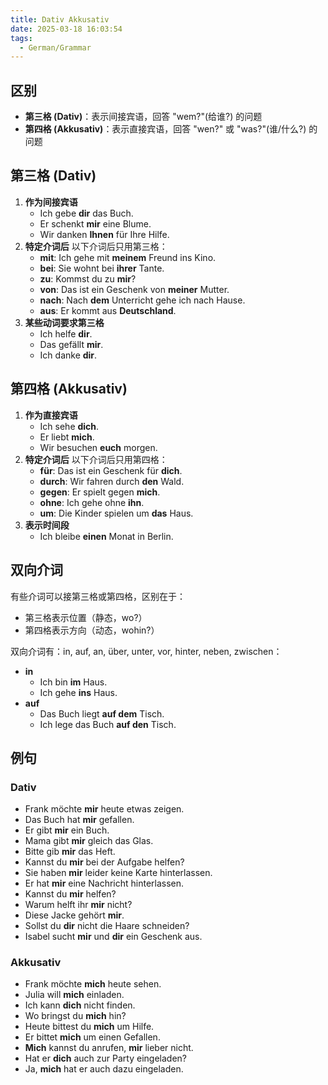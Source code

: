 ```yaml
---
title: Dativ Akkusativ
date: 2025-03-18 16:03:54
tags:
  - German/Grammar
---
```


## 区别

- **第三格 (Dativ)**：表示间接宾语，回答 "wem?"(给谁?) 的问题
- **第四格 (Akkusativ)**：表示直接宾语，回答 "wen?" 或 "was?"(谁/什么?) 的问题

## 第三格 (Dativ)

1. **作为间接宾语**
	- Ich gebe **dir** das Buch.
	- Er schenkt **mir** eine Blume.
	- Wir danken **Ihnen** für Ihre Hilfe.
2. **特定介词后** 以下介词后只用第三格：
	- **mit**: Ich gehe mit **meinem** Freund ins Kino.
	- **bei**: Sie wohnt bei **ihrer** Tante.
	- **zu**: Kommst du zu **mir**?
	- **von**: Das ist ein Geschenk von **meiner** Mutter.
	- **nach**: Nach **dem** Unterricht gehe ich nach Hause.
	- **aus**: Er kommt aus **Deutschland**.
3. **某些动词要求第三格**
	- Ich helfe **dir**.
	- Das gefällt **mir**.
	- Ich danke **dir**.

## 第四格 (Akkusativ)

1. **作为直接宾语**
	- Ich sehe **dich**.
	- Er liebt **mich**.
	- Wir besuchen **euch** morgen.
2. **特定介词后** 以下介词后只用第四格：
	- **für**: Das ist ein Geschenk für **dich**.
	- **durch**: Wir fahren durch **den** Wald.
	- **gegen**: Er spielt gegen **mich**.
	- **ohne**: Ich gehe ohne **ihn**.
	- **um**: Die Kinder spielen um **das** Haus.
3. **表示时间段**
	- Ich bleibe **einen** Monat in Berlin.

## 双向介词

有些介词可以接第三格或第四格，区别在于：
- 第三格表示位置（静态，wo?）
- 第四格表示方向（动态，wohin?）

双向介词有：in, auf, an, über, unter, vor, hinter, neben, zwischen：
- **in**
	- Ich bin **im** Haus.
	- Ich gehe **ins** Haus.
- **auf**
	- Das Buch liegt **auf dem** Tisch.
	- Ich lege das Buch **auf den** Tisch.

## 例句

### Dativ

- Frank möchte **mir** heute etwas zeigen.
- Das Buch hat **mir** gefallen.
- Er gibt **mir** ein Buch.
- Mama gibt **mir** gleich das Glas.
- Bitte gib **mir** das Heft.
- Kannst du **mir** bei der Aufgabe helfen?
- Sie haben **mir** leider keine Karte hinterlassen.
- Er hat **mir** eine Nachricht hinterlassen.
- Kannst du **mir** helfen?
- Warum helft ihr **mir** nicht?
- Diese Jacke gehört **mir**.
- Sollst du **dir** nicht die Haare schneiden?
- Isabel sucht **mir** und **dir** ein Geschenk aus.

### Akkusativ

- Frank möchte **mich** heute sehen.
- Julia will **mich** einladen.
- Ich kann **dich** nicht finden.
- Wo bringst du **mich** hin?
- Heute bittest du **mich** um Hilfe.
- Er bittet **mich** um einen Gefallen.
- **Mich** kannst du anrufen, **mir** lieber nicht.
- Hat er **dich** auch zur Party eingeladen?
- Ja, **mich** hat er auch dazu eingeladen.
